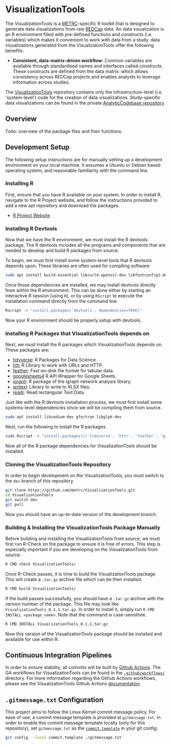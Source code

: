 # VisualizationTools

The VisualizationTools is a [METRC](metrc.org/)-specific R toolkit that is designed to generate data visualizations from raw [REDCap](https://projectredcap.org/) data. An data visualization is an R environment filled with pre-defined functions and constructs (i.e. variables) which makes it convenient to work with data from a study. data visualizations generated from the VisualizationTools offer the following benefits:

* **Consistent, data-matrix-driven workflow:** Common variables are available through standardised names and interfaces called *constructs*. These constructs are defined from the data matrix: which allows consistency across REDCap projects and enables analysts to leverage information across studies.

The [VisualizationTools](https://github.com/metrc/VisualizationTools) repository contains only the infrastructure-level (i.e. 'system-level') code for the creation of data visualizations. Study-specific data visualizations can be found in the private [AnalyticCodebase repository](https://github.com/metrc/AnalyticCodebase/).

## Overview

Todo: overview of the package files and their functions.

## Development Setup

The following setup instructions are for manually setting up a development environment on your local
machine. It assumes a Ubuntu or Debian based operating system, and reasonable familiarity with
the command line.

### Installing R

First, ensure that you have R available on your system. In order to install R, navigate to the R Project website, and follow the instructions provided to add a new apt repository and download the packages.

* [R Project Website](https://www.r-project.org/)

### Installing R Devtools

Now that we have the R environment, we must install the R devtools package, The R devtools includes all the programs and components that are needed to develop and build R packages from source. 

To begin, we must first install some system-level tools that R devtools depends upon. These libraries are often used for compiling software:

```bash
sudo apt install build-essential libcurl4-openssl-dev libfontconfig1-dev libfreetype6-dev libfribidi-dev libharfbuzz-dev libjpeg-dev libpng-dev libssl-dev libtiff5-dev libxml2-dev
```

Once those dependencies are installed, we may install devtools directly from within the R environment. This can be done either by starting an interactive R session (using `R`), or by using `RScript` to execute the installation command directly from the command line.

```bash
Rscript -e "install.packages('devtools', dependencies=TRUE)"
```

Now your R environment should be properly setup with devtools.

### Installing R Packages that VisualizationTools depends on

Next, we must install the R packages which VisualizationTools depends on. These packages are:

* [tidyverse](https://www.tidyverse.org/): R Packages for Data Science.
* [httr](https://httr.r-lib.org/) R Library to work with URLs and HTTP.
* [feather](https://posit.co/blog/feather/): Fast on-disk file format for tabular data.
* [googlesheets4](https://googlesheets4.tidyverse.org/) R API Wrapper for Google Sheets.
* [igraph](https://r.igraph.org): R package of the igraph network analysis library.
* [writexl](https://cran.r-project.org/web/packages/writexl/index.html): Library to write to XLSX files.
* [readr](https://readr.tidyverse.org/): Read rectangular Text Data.

Just like with the R devtools installation process, we must first install some systems-level dependencies since we will be compiling them from source.

```bash
sudo apt install libsodium-dev gfortran libglpk-dev
```

Next, run the following to install the R packages.

```bash
sudo Rscript -e "install.packages(c('tidyverse', 'httr', 'feather', 'googlesheets4', 'igraph', 'writexl', 'readr'), dependencies=TRUE)"
```

Now all of the R package dependencies for VisualizationTools should be installed.

### Cloning the VisualizationTools Repository

In order to begin development on the VisualizationTools, you must switch to the `dev` branch of this repository.

```bash
git clone https://github.com/metrc/VisualizationTools.git
cd VisualizationTools
git switch dev
git pull
```

Now you should have an up-to-date version of the development branch.

### Building & Installing the VisualizationTools Package Manually

Before building and installing the VisualizationTools from source, we must first run R-Check on the package to ensure it is free of errors. This step is especially important if you are developing on the VisualizationTools from source:

```bash
R CMD check VisualizationTools/
```

Once R-Check passes, it is time to build the VisualizationTools package. This will create a `.tar.gz` archive file which can be then installed.

```bash
R CMD build VisualizationTools/
```

If the build passes successfully, you should have a `.tar.gz` archive with the version number of the package. This file may look like `VisualizationTools_0.1.1.tar.gz`. In order to install it, simply run `R CMD INSTALL <package_name>`. Note that the command is case-sensitivie.

```bash
R CMD INSTALL VisualizationTools_0.1.1.tar.gz
```

Now this version of the VisualizationTools package should be installed and available for use within R.

## Continuous Integration Pipelines

In order to ensure stability, all commits will be built by [Github Actions](https://docs.github.com/en/actions). The GA workflows for VisualizationTools can be found in the [`.github/workflows/`](./github/workflows/) directory. For more information regarding the Github Actions workflows, please see the VisualizationTools Github Actions [documentation](.github/workflows/README.md).

## `.gitmessage.txt` Configuration
This project aims to follow the Linux Kernel commit message policy. For ease of use, a commit message template is provided at `gitmessage.txt`. In order to enable this commit message template locally (only for this repository), set `gitmessage.txt` as the [`commit.template`](https://www.git-scm.com/book/en/v2/Customizing-Git-Git-Configuration#_commit_template) in your git config:

```bash
git config --local commit.template ./gitmessage.txt
```
